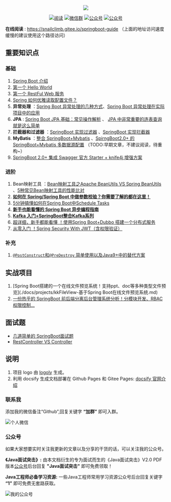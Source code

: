 <p align="center">
<a href="https://github.com/Snailclimb/springboot-guide" target="_blank">
	<img src="https://my-blog-to-use.oss-cn-beijing.aliyuncs.com/2019-7/spring-boot-guide.png" width=""/>
</a>
</p>

<p align="center">
  <a href="https://snailclimb.gitee.io/springboot-guide "><img src="https://img.shields.io/badge/阅读-read-brightgreen.svg" alt="阅读"></a>
  <a href="#联系我"><img src="https://img.shields.io/badge/chat-微信群-blue.svg" alt="微信群"></a>
  <a href="#公众号"><img src="https://img.shields.io/badge/%E5%85%AC%E4%BC%97%E5%8F%B7-JavaGuide-lightgrey.svg" alt="公众号"></a>
  <a href="#公众号"><img src="https://img.shields.io/badge/PDF-Java面试突击-important.svg" alt="公众号"></a>
</p>

**在线阅读** :  https://snailclimb.gitee.io/springboot-guide （上面的地址访问速度缓慢的建议使用这个路径访问）

## 重要知识点

### 基础

1. [Spring Boot 介绍](./docs/start/springboot-introduction.md)
2. [第一个 Hello World](./docs/start/springboot-hello-world.md)
3. [第一个 RestFul Web 服务](./docs/basis/sringboot-restful-web-service.md)
4. [Spring 如何优雅读取配置文件？](./docs/basis/read-config-properties.md) 
5. **异常处理** ：[Spring Boot 异常处理的几种方式](./docs/advanced/springboot-handle-exception.md)、[Spring Boot 异常处理在实际项目中的应用](./docs/advanced/springboot-handle-exception-plus.md)
6. **JPA** : [ Spring Boot JPA 基础：常见操作解析](./docs/basis/springboot-jpa.md) 、 [JPA 中非常重要的连表查询就是这么简单](./docs/basis/springboot-jpa-lianbiao.md)
7. **拦截器和过滤器** ：[SpringBoot 实现过滤器](./docs/basis/springboot-filter.md) 、[SpringBoot 实现拦截器](./docs/basis/springboot-interceptor.md)
8. **MyBatis**  ：[整合 SpringBoot+Mybatis](./docs/basis/springboot-mybatis.md) 、[SpirngBoot2.0+ 的 SpringBoot+Mybatis 多数据源配置](./docs/basis/springboot-mybatis-mutipledatasource.md) （TODO:早期文章，不建议阅读，待重构~）
9. [SpringBoot 2.0+ 集成 Swagger 官方 Starter + knife4j 增强方案](./docs/basis/swagger.md)

### 进阶

1. Bean映射工具 ：[Bean映射工具之Apache BeanUtils VS Spring BeanUtils](./docs/advanced/Apache-BeanUtils-VS-SpringBean-Utils.md) 、[5种常见Bean映射工具的性能比对](./docs/advanced/Performance-of-Java-Mapping-Frameworks.md)
3. **[如何在 Spring/Spring Boot 中做参数校验？你需要了解的都在这里！](./docs/advanced/spring-bean-validation.md)**
4. [5分钟搞懂如何在Spring Boot中Schedule Tasks](./docs/advanced/SpringBoot-ScheduleTasks.md) 
5. **[新手也能看懂的 Spring Boot 异步编程指南](./docs/advanced/springboot-async.md)**
7. **[Kafka 入门+SpringBoot整合Kafka系列](https://github.com/Snailclimb/springboot-kafka)**
8. [超详细，新手都能看懂 ！使用Spring Boot+Dubbo 搭建一个分布式服务](./docs/advanced/springboot-dubbo.md)
9. [从零入门 ！Spring Security With JWT（含权限验证）](https://github.com/Snailclimb/spring-security-jwt-guide)

### 补充

1. [`@PostConstruct`和`@PreDestroy` 简单使用以及Java9+中的替代方案](./docs/basis/@PostConstruct与@PreDestroy.md) 

## 实战项目

1. [Spring Boot搭建的一个在线文件预览系统！支持ppt、doc等多种类型文件预览](./docs/projects/kkFileView-基于Spring Boot在线文件预览系统.md)
2. [一份热乎的 SpringBoot 前后端分离后台管理系统分析！分模块开发、RBAC权限控制...](https://mp.weixin.qq.com/s?__biz=Mzg2OTA0Njk0OA==&mid=2247495011&idx=1&sn=f574f5d75c3720d8b2a665d1d5234d28&chksm=cea1a2a8f9d62bbe9f13f5a030893fe3da6956c4be41471513e6247f74cba5a8df9941798b6e&token=212861022&lang=zh_CN#rd)

## 面试题

- [几道简单的 SpringBoot面试题](./docs/interview/SpringBoot面试题.md)
- [RestController VS Controller](./docs/basis/RestControllerVSController.md)

## 说明

1. 项目 logo 由 [logoly](https://logoly.pro/#/) 生成。
2. 利用 docsify 生成文档部署在 Github Pages 和 Gitee Pages: [docsify 官网介绍](https://docsify.js.org/#/)

### 联系我

添加我的微信备注“Github”,回复关键字 **“加群”** 即可入群。

![个人微信](https://my-blog-to-use.oss-cn-beijing.aliyuncs.com/2019-7/wechat3.jpeg)

### 公众号

如果大家想要实时关注我更新的文章以及分享的干货的话，可以关注我的公众号。

**《Java面试突击》:** 由本文档衍生的专为面试而生的《Java面试突击》V2.0 PDF 版本[公众号](#公众号)后台回复 **"Java面试突击"** 即可免费领取！

**Java工程师必备学习资源:** 一些Java工程师常用学习资源公众号后台回复关键字 **“1”** 即可免费无套路获取。   

![我的公众号](https://my-blog-to-use.oss-cn-beijing.aliyuncs.com/2019-6/167598cd2e17b8ec.png)
